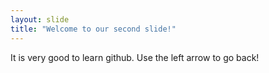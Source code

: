 ```yaml
---
layout: slide
title: "Welcome to our second slide!"
---
```

It is very good to learn github.
Use the left arrow to go back!
